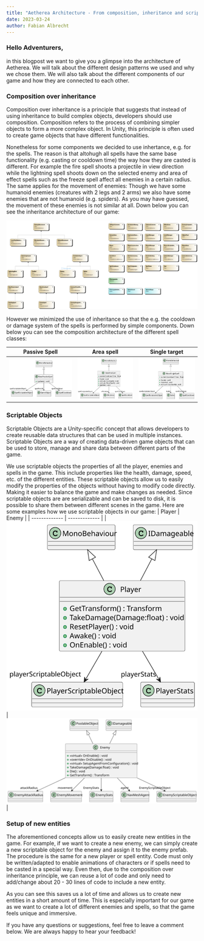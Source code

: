 ```yaml
---
title: "Aetherea Architecture - From composition, inheritance and scriptable objects"
date: 2023-03-24
author: Fabian Albrecht
---
```

### Hello Adventurers,

in this blogpost we want to give you a glimpse into the architecture of Aetherea. We will talk about the different design patterns we used and why we chose them. We will also talk about the different components of our game and how they are connected to each other.

### Composition over inheritance
Composition over inheritance is a principle that suggests that instead of using inheritance to build complex objects, developers should use composition. Composition refers to the process of combining simpler objects to form a more complex object. In Unity, this principle is often used to create game objects that have different functionalities.

Nonetheless for some components we decided to use inhertance, e.g. for the spells. The reason is that altohugh all spells have the same base functionality (e.g. casting or cooldown time) the way how they are casted is different. For example the fire spell shoots a projectile in view direction while the lightning spell shoots down on the selected enemy and area of effect spells such as the freeze spell affect all enemies in a certain radius.
The same applies for the movement of enemies: Though we have some humanoid enemies (creatures with 2 legs and 2 arms) we also have some enemies that are not humanoid (e.g. spiders). As you may have guessed, the movement of these enemies is not similar at all. Down below you can see the inheritance architecture of our game:

![Inheritance architecture](/architecture/AethereaGame.png)

However we minimized the use of inheritance so that the e.g. the cooldown or damage system of the spells is performed by simple components. Down below you can see the composition architecture of the different spell classes:

|  Passive Spell  | Area spell  | Single target |
| ------------- | ------------- | ------------- |
| ![](/architecture/BasePassiveSpell.svg)  | ![](/architecture/BaseAreaSpell.svg)  | ![](/architecture/BaseSingleSpell.svg) | 

### Scriptable Objects

Scriptable Objects are a Unity-specific concept that allows developers to create reusable data structures that can be used in multiple instances. Scriptable Objects are a way of creating data-driven game objects that can be used to store, manage and share data between different parts of the game.

We use scriptable objects the properties of all the player, enemies and spells in the game. This include properties like the health, damage, speed, etc. of the different entities. 
These scriptable objects allow us to easily modify the properties of the objects without having to modify code directly. Making it easier to balance the game and make changes as needed. Since scriptable objects are are serializable and can be saved to disk, it is possible to share them between different scenes in the game. Here are some examples how we use scriptable objects in our game: 
|  Player       | Enemy         |
| ------------- | ------------- |
| ![](/architecture/Player.svg)  | ![](/architecture/Enemy.svg)  |

### Setup of new entities

The aforementioned concepts allow us to easily create new entities in the game. For example, if we want to create a new enemy, we can simply create a new scriptable object for the enemy and assign it to the enemy prefab. The procedure is the same for a new player or spell entity. Code must only be written/adapted to enable animations of characters or if spells need to be casted in a special way. Even then, due to the composition over inheritance principle, we can reuse a lot of code and only need to add/change about 20 - 30 lines of code to include a new entity.

As you can see this saves us a lot of time and allows us to create new entities in a short amount of time. This is especially important for our game as we want to create a lot of different enemies and spells, so that the game feels unique and immersive.

If you have any questions or suggestions, feel free to leave a comment below. We are always happy to hear your feedback!